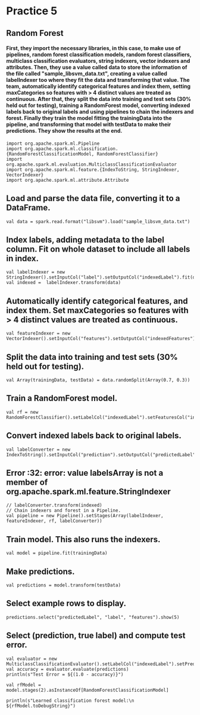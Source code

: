 # Practice 5

## Random Forest

#### First, they import the necessary libraries, in this case, to make use of pipelines, random forest classification models, random forest classifiers, multiclass classification evaluators, string indexers, vector indexers and attributes. Then, they use a value called data to store the information of the file called "sample_libsvm_data.txt", creating a value called labelIndexer too where they fit the data and transforming that value. The team, automatically identify categorical features and index them, setting maxCategories so features with > 4 distinct values are treated as continuous. After that, they split the data into training and test sets (30% held out for testing), training a RandomForest model, converting indexed labels back to original labels and using pipelines to chain the indexers and forest. Finally they train the model fitting the trainingData into the pipeline, and transforming that model with testData to make their predictions. They show the results at the end.

    import org.apache.spark.ml.Pipeline
    import org.apache.spark.ml.classification.{RandomForestClassificationModel, RandomForestClassifier}
    import org.apache.spark.ml.evaluation.MulticlassClassificationEvaluator
    import org.apache.spark.ml.feature.{IndexToString, StringIndexer, VectorIndexer}
    import org.apache.spark.ml.attribute.Attribute

## Load and parse the data file, converting it to a DataFrame.
    val data = spark.read.format("libsvm").load("sample_libsvm_data.txt")

## Index labels, adding metadata to the label column. Fit on whole dataset to include all labels in index.
    val labelIndexer = new StringIndexer().setInputCol("label").setOutputCol("indexedLabel").fit(data)
    val indexed =  labelIndexer.transform(data)
## Automatically identify categorical features, and index them. Set maxCategories so features with > 4 distinct values are treated as continuous.
    val featureIndexer = new VectorIndexer().setInputCol("features").setOutputCol("indexedFeatures").setMaxCategories(4).fit(data)

## Split the data into training and test sets (30% held out for testing).
    val Array(trainingData, testData) = data.randomSplit(Array(0.7, 0.3))

## Train a RandomForest model.
    val rf = new RandomForestClassifier().setLabelCol("indexedLabel").setFeaturesCol("indexedFeatures").setNumTrees(10)

## Convert indexed labels back to original labels.
    val labelConverter = new IndexToString().setInputCol("prediction").setOutputCol("predictedLabel").setLabels(labelIndexer.labels) 
    
## Error <console>:32: error: value labelsArray is not a member of org.apache.spark.ml.feature.StringIndexer
    // labelConverter.transform(indexed)
    // Chain indexers and forest in a Pipeline.
    val pipeline = new Pipeline().setStages(Array(labelIndexer, featureIndexer, rf, labelConverter))

## Train model. This also runs the indexers.
    val model = pipeline.fit(trainingData)

## Make predictions.
    val predictions = model.transform(testData)

## Select example rows to display.
    predictions.select("predictedLabel", "label", "features").show(5)

## Select (prediction, true label) and compute test error.
    val evaluator = new MulticlassClassificationEvaluator().setLabelCol("indexedLabel").setPredictionCol("prediction").setMetricName("accuracy")
    val accuracy = evaluator.evaluate(predictions)
    println(s"Test Error = ${(1.0 - accuracy)}")

    val rfModel = model.stages(2).asInstanceOf[RandomForestClassificationModel]

    println(s"Learned classification forest model:\n ${rfModel.toDebugString}")